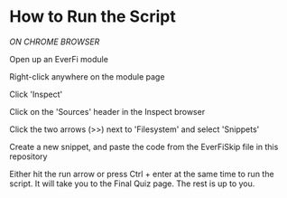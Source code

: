 # How to Run the Script
*ON CHROME BROWSER*

Open up an EverFi module

Right-click anywhere on the module page

Click 'Inspect'

Click on the 'Sources' header in the Inspect browser

Click the two arrows (>>) next to 'Filesystem' and select 'Snippets'

Create a new snippet, and paste the code from the EverFiSkip file in this repository

Either hit the run arrow or press Ctrl + enter at the same time to run the script. It will take you to the Final Quiz page. The rest is up to you.
